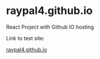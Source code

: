 # raypal4.github.io
React Project with Github IO hosting 

Link to test site: 

[raypal4.github.io](https://raypal4.github.io/)


